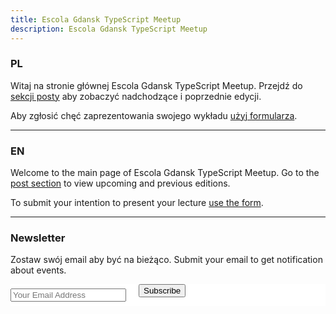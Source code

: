 ```yaml
---
title: Escola Gdansk TypeScript Meetup
description: Escola Gdansk TypeScript Meetup
---
```


### PL

Witaj na stronie głównej Escola Gdansk TypeScript Meetup. Przejdź do [sekcji posty](posts) aby zobaczyć nadchodzące i poprzednie edycji.

Aby zgłosić chęć zaprezentowania swojego wykładu [użyj formularza](https://tally.so/r/31AZB1).

---

### EN

Welcome to the main page of Escola Gdansk TypeScript Meetup. Go to the [post section](posts) to view upcoming and previous editions.

To submit your intention to present your lecture [use the form](https://tally.so/r/31AZB1).

---

### Newsletter

Zostaw swój email aby być na bieżąco. Submit your email to get notification about events.

<!-- Begin Mailchimp Signup Form -->
<link href="//cdn-images.mailchimp.com/embedcode/classic-071822.css" rel="stylesheet" type="text/css">
<style type="text/css">
	#mc_embed_signup { background:#fff; clear:left; font:14px Helvetica,Arial,sans-serif;  width:100%;  }
    #mc_embed_signup form { margin: 0; display: flex;
	flex-direction: row;
	flex-wrap: nowrap;
	justify-content: flex-start;
	align-items: center;
	align-content: center;
    gap: 20px;
    }
    #mc_embed_signup .mc-field-group {
        padding-bottom: 0;
    }
	/* Add your own Mailchimp form style overrides in your site stylesheet or in this style block.
	   We recommend moving this block and the preceding CSS link to the HEAD of your HTML file. */
</style>
<div id="mc_embed_signup">
    <form action="https://escolasoft.us10.list-manage.com/subscribe/post?u=3206a7202fd2caa558286a665&amp;id=981dc925ce&amp;f_id=006b34e2f0" method="post" id="mc-embedded-subscribe-form" name="mc-embedded-subscribe-form" class="validate" target="_self">

<div class="mc-field-group">
	<input type="email" value="" name="EMAIL" class="required email" id="mce-EMAIL" required placeholder="Your Email Address">
</div>
	<div id="mce-responses" class="clear foot" style="display:none;">
		<div class="response" id="mce-error-response" style="display:none"></div>
		<div class="response" id="mce-success-response" style="display:none"></div>
	</div>    <!-- real people should not fill this in and expect good things - do not remove this or risk form bot signups-->
    <div style="position: absolute; left: -5000px;" aria-hidden="true"><input type="text" name="b_3206a7202fd2caa558286a665_981dc925ce" tabindex="-1" value=""></div>
        <div class="optionalParent" style="width:50%">
            <div class="clear foot">
                <input type="submit" value="Subscribe" name="subscribe" id="mc-embedded-subscribe" class="button">
                <p class="brandingLogo"></p>
            </div>
        </div>
    </div>
</form>
</div>

<!--End mc_embed_signup-->
